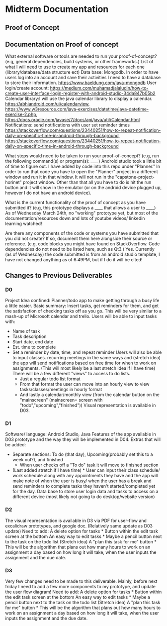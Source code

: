 # Midterm Documentation

## Proof of Concept

## Documentation on Proof of concept
What external software or tools are needed to run your proof-of-concept?
(e.g, general dependencies, build systems, or other frameworks.)
List of what I will need to use to create my app and resources for each one (library/database/data structure ect)
Data base: Mongodb. In order to have users log into an account and save their activities I need to have a database to store their information. https://www.baeldung.com/java-mongodb
User login/create account: https://medium.com/muhamadjalaludin/how-to-create-user-interface-login-register-with-android-studio-34da847b05b2
Calendar library:I will use the java calendar library to display a calendar. https://abhiandroid.com/ui/calendarview, https://www.w3resource.com/java-exercises/datetime/java-datetime-exercise-2.php, https://docs.oracle.com/javase/7/docs/api/java/util/Calendar.html
Notifications: send notifications with user set reminder times https://stackoverflow.com/questions/23440251/how-to-repeat-notification-daily-on-specific-time-in-android-through-background, https://stackoverflow.com/questions/23440251/how-to-repeat-notification-daily-on-specific-time-in-android-through-background

What steps would need to be taken to run your proof-of-concept?
	(e.g, run the following command(s) or program(s): ____)
	Android studio took a little bit of time to figure out. I have added by code into this repo under "Planner." In order to run that code you have to open the "Planner" project in a different window and run it in that window. It will not run in the "capstone-project-horinet" project window. Other than that all you have to do is hit the run button and it will show in the emulator (or on the android device plugged up, however I do not have an android device).

What is the current functionality of the proof of concept as you have submitted it?
	(e.g, this prototype displays a ____ that allows a user to ____)
    As of Wednesday March 24th, no "working" prototype yet, but most of the documentation/resources down and lots of youtube videos/ linkedin learning watched! 

Are there any components of the code or systems you have submitted that you did not create? If so, document them here alongside their source or reference.
	(e.g, code blocks you might have found on StackOverflow. Code dependencies do not need to be listed here, such as Qt3.)
	Yes. Currently (as of Wednesday) the code submitted is from an android studio template, I have not changed anything as of 6:49PM, but if I do it will be cited!


## Changes to Previous Deliverables
### D0
Project Idea confined: 
Planner/todo app to make getting through a busy life a little easier. 
Basic summary: Insert tasks, get reminders for them, and get the satisfaction of checking tasks off as you go. 
This will be very similar to a mash-up of Microsoft calendar and trello. Users will be able to input tasks with: 
* Name of task
* Task description
* Start date, end date
* Est. time to complete
* Set a reminder by date, time, and repeat reminder
Users will also be able to input classes. recurring meetings in the same ways and (stretch idea) the app will send notifications based on free time for when to work on assignments. (This will most likely be a last stretch idea if I have time)
There will be a few different "views" to access to do lists. 
    * Just a regular todo list format
    * From that format the user can move into an hourly view to view tasks/classes/meetings in hourly format
    * And lastly a calendar/monthly view (from the calendar button on the "mainscreen" (mainscreen= screen with "todo","upcoming","finished"))
Visual representation is available in D03. 

### D1
Software/ language: Android Studio, Java 
Features of the app available in D03 prototype and the way they will be implemented in D04.
Extras that will be added: 
* Separate sections: To do (that day), Upcoming(probably set this to a week out?), and finished 
    * When user checks off a "To do" task it will move to finished section
* (Last added stretch if I have time)  * User can input their class schedule/ work schedule along with any appointments they have and the app will make note of when the user is busy/ when the user has a break and send reminders to complete tasks they haven't started/completed yet for the day.
Data base to store user login data and tasks to access on a different device (most likely not going to do desktop/website version)
### D2
The visual representation is available in D3 via PDF for user-flow and excalidraw prototypes, and google doc. 
(Relatively same update as D03 update)
Need to add: 
A delete option for tasks 
    * Button within the edit task screen at the bottom 
An easy way to edit tasks 
    * Maybe a pencil button next to the task on the todo list
(Stretch idea) A "plan this task for me" button
    * This will be the algorithm that plans out how many hours to work on an assignment a day based on how long it will take, when the user inputs the assignment and the due date.
### D3
Very few changes need to be made to this deliverable. Mainly, before next friday I need to add a few more components to my prototype, and update the user flow diagram! 
Need to add: 
A delete option for tasks 
    * Button within the edit task screen at the bottom 
An easy way to edit tasks 
    * Maybe a pencil button next to the task on the todo list
(Stretch idea) A "plan this task for me" button
    * This will be the algorithm that plans out how many hours to work on an assignment a day based on how long it will take, when the user inputs the assignment and the due date.

